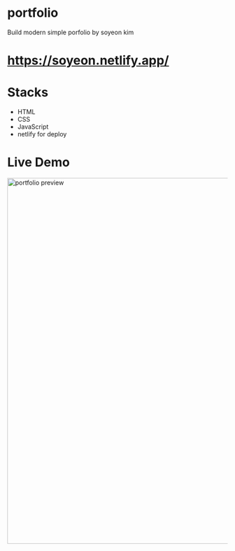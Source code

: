 # portfolio
Build modern simple porfolio by soyeon kim
# https://soyeon.netlify.app/

# Stacks
- HTML
- CSS
- JavaScript
- netlify for deploy

# Live Demo

<img width="837" alt="portfolio preview" src="https://github.com/Soylatte/portfolio/assets/133989317/0bedf550-5a13-4162-94a5-4ce258e25f30">
